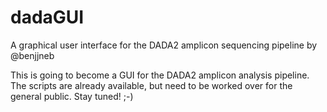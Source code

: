 # dadaGUI
A graphical user interface for the DADA2 amplicon sequencing pipeline by @benjjneb

This is going to become a GUI for the DADA2 amplicon analysis pipeline. The scripts are already available, but need to be worked over for the general public.
Stay tuned! ;-)
